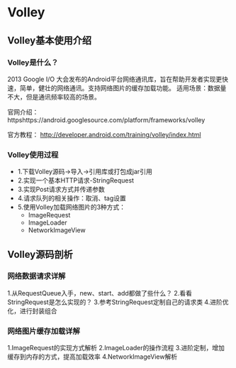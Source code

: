 # Volley

## Volley基本使用介绍

### Volley是什么？

2013 Google I/O 大会发布的Android平台网络通讯库，旨在帮助开发者实现更快速，简单，健壮的网络通讯。支持网络图片的缓存加载功能。
适用场景：数据量不大，但是通讯频率较高的场景。

官网介绍：
httpshttps://android.googlesource.com/platform/frameworks/volley

官方教程：
http://developer.android.com/training/volley/index.html

### Volley使用过程

* 1.下载Volley源码->导入->引用库或打包成jar引用
* 2.实现一个基本HTTP请求-StringRequest
* 3.实现Post请求方式并传递参数
* 4.请求队列的相关操作：取消、tag设置
* 5.使用Volley加载网络图片的3种方式：
	* ImageRequest
	* ImageLoader
	* NetworkImageView

## Volley源码剖析

### 网络数据请求详解

1.从RequestQueue入手，new、start、add都做了些什么？
2.看看StringRequest是怎么实现的？
3.参考StringRequest定制自己的请求类
4.进阶优化，进行封装组合

### 网络图片缓存加载详解

1.ImageRequest的实现方式解析
2.ImageLoader的操作流程
3.进阶定制，增加缓存到内存的方式，提高加载效率
4.NetworkImageView解析







